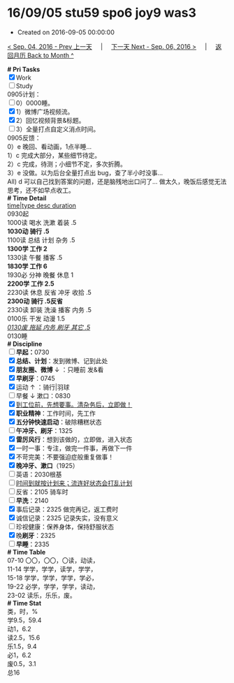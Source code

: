 # 16/09/05 stu59 spo6 joy9 was3

- Created on 2016-09-05 00:00:00

[< Sep. 04, 2016 - Prev 上一天](_archived/lifelogs/2016/09/d04.md) &nbsp; &nbsp; | &nbsp; &nbsp; [下一天 Next - Sep. 06, 2016 >](_archived/lifelogs/2016/09/d06.md) &nbsp; &nbsp; |  &nbsp; &nbsp; [返回月历 Back to Month ^](_archived/lifelogs/2016/09/index.md)
<br/><div><b># Pri Tasks</b></div><div><input checked="true" type="checkbox"/>Work</div><div><input type="checkbox"/>Study</div><div>0905计划：</div><div><input type="checkbox"/>0）0000睡。</div><div><input checked="true" type="checkbox"/>1）微博广场视频流。</div><div><input checked="true" type="checkbox"/>2）回忆视频背景&amp;标题。</div><div><input type="checkbox"/>3）全量打点自定义消点时间。</div><div>0905反馈：</div><div>0）e 晚回、看动画，1点半睡…</div><div>1）c 完成大部分，某些细节待定。</div><div>2）c 完成，待测；小细节不定，多次折腾。</div><div>3）e 没做。以为后台全量打点出 bug，查了半小时没事…</div><div>All) d 可以自己找到答案的问题，还是脑残地出口问了… 做太久，晚饭后感觉无法思考，还不如早点收工。</div><div><b># Time Detail</b></div><div><u>time|type desc duration</u></div><div>0930起</div><div>1000读 喝水 洗漱 着装 .5</div><div><b>1030动 骑行 .5</b></div><div>1100读 总结 计划 杂务 .5</div><div><b>1300学 工作 2</b></div><div>1330读 午餐 播客 .5</div><div><b>1830学 工作 6</b></div><div>1930必 分神 晚餐 休息 1</div><div><b>2200学 工作 2.5</b></div><div>2230读 休息 反省 冲牙 收拾 .5</div><div><b>2300动 骑行 .5</b><b>反省</b></div><div>2330读 卸装 洗澡 播客 内务 .5</div><div>0100乐 干发 动漫 1.5</div><div><u><i>0130废 拖延 内务 刷牙 其它 .5</i></u></div><div>0130睡</div><div><b># Discipline</b></div><div><b><input type="checkbox"/></b><b>早起：</b>0730</div><div><input checked="true" type="checkbox"/><b>总结、计划</b>：发到微博、记到此处</div><div><b><input checked="true" type="checkbox"/></b><b>朋友圈、微博</b> ↓ ：只睡前 发&amp;看</div><div><input checked="true" type="checkbox"/><b>早刷牙</b>：0745</div><div><input checked="true" type="checkbox"/>运动 ↑ ：骑行|羽球</div><div><input type="checkbox"/>早餐 ↓ 漱口：0830</div><div><input checked="true" type="checkbox"/><u>到工位前，先想要事。清杂务后，立即做！</u></div><div><input checked="true" type="checkbox"/><b>职业精神</b>：工作时间，先工作</div><div><input checked="true" type="checkbox"/><b>五分钟快速启动</b>：破除糟糕状态</div><div><input type="checkbox"/><b>午冲牙、刷牙</b>：1325</div><div><input checked="true" type="checkbox"/><b>雷厉风行</b>：想到该做的，立即做，进入状态</div><div><input checked="true" type="checkbox"/>一时一事：专注，做完一件事，再做下一件</div><div><input checked="true" type="checkbox"/>不苛完美：不要强迫症般重复做事！</div><div><b><input checked="true" type="checkbox"/></b><b>晚冲牙、漱口</b>（1925）</div><div><input type="checkbox"/>英语：2030根基</div><div><u><input type="checkbox"/></u><u>时间到就按计划来；流连好状态会打乱计划</u></div><div><input type="checkbox"/>反省：2105 骑车时</div><div><input type="checkbox"/><b>早洗</b>：2140</div><div><input checked="true" type="checkbox"/>事后记录：2325 做完再记，返工费时</div><div><input checked="true" type="checkbox"/>诚信记录：2325 记录失实，没有意义</div><div><input type="checkbox"/>珍视健康：保养身体，保持舒服状态</div><div><input checked="true" type="checkbox"/>晚<b>刷牙</b>：2325</div><div><input type="checkbox"/><b>早睡</b>：2335</div><div><b># Time Table</b></div><div>07-10 〇〇，〇〇，〇读，动读，</div><div>11-14 学学，学学，读学，学学，</div><div>15-18 学学，学学，学学，学必，</div><div>19-22 必学，学学，学学，读动，</div><div>23-02 读乐，乐乐，废。</div><div><b># Time Stat</b></div><div>类，时，%</div><div>学9.5，59.4</div><div>动1，6.2</div><div>读2.5，15.6</div><div>乐1.5，9.4</div><div>必1，6.2</div><div>废0.5，3.1</div><div>总16</div>
